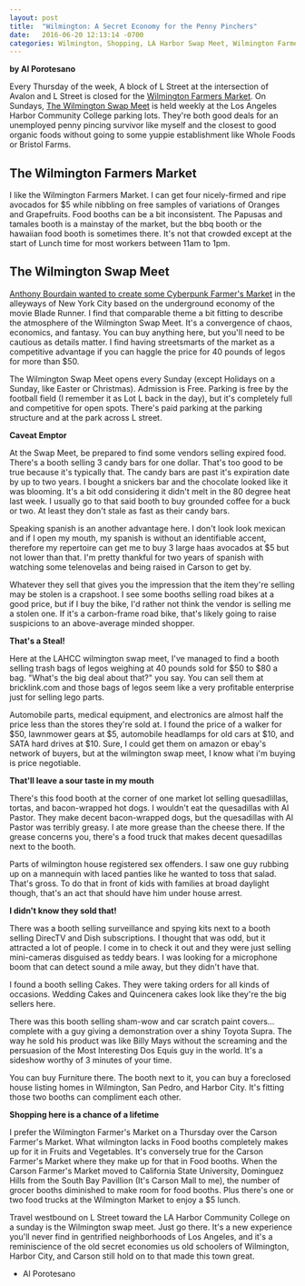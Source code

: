```yaml
---
layout: post
title:  "Wilmington: A Secret Economy for the Penny Pinchers"
date:   2016-06-20 12:13:14 -0700
categories: Wilmington, Shopping, LA Harbor Swap Meet, Wilmington Farmers Market, Carson Farmers Market
---
```

**by Al Porotesano**

Every Thursday of the week, A block of L Street at the intersection of Avalon and L Street is closed for the [Wilmington Farmers Market](http://www.yelp.com/biz/wilmington-farmers-market-wilmington). On Sundays, [The Wilmington Swap Meet](http://www.yelp.com/biz/los-angeles-harbor-college-swap-meet-wilmington) is held weekly at the Los Angeles Harbor Community College parking lots. They're both good deals for an unemployed penny pincing survivor like myself and the closest to good organic foods without going to some yuppie establishment like Whole Foods or Bristol Farms.

## The Wilmington Farmers Market

I like the Wilmington Farmers Market. I can get four nicely-firmed and ripe avocados for $5 while nibbling on free samples of variations of Oranges and Grapefruits. Food booths can be a bit inconsistent. The Papusas and tamales booth is a mainstay of the market, but the bbq booth or the hawaiian food booth is sometimes there. It's not that crowded except at the start of Lunch time for most workers between 11am to 1pm.

## The Wilmington Swap Meet

[Anthony Bourdain wanted to create some Cyberpunk Farmer's Market](http://consequenceofsound.net/2015/05/anthony-bourdain-to-open-giant-blade-runner-themed-food-market-in-new-york-city/) in the alleyways of New York City based on the underground economy of the movie Blade Runner. I find that comparable theme a bit fitting to describe the atmosphere of the Wilmington Swap Meet. It's a convergence of chaos, economics, and fantasy. You can buy anything here, but you'll need to be cautious as details matter. I find having streetsmarts of the market as a competitive advantage if you can haggle the price for 40 pounds of legos for more than $50.

The Wilmington Swap Meet opens every Sunday (except Holidays on a Sunday, like Easter or Christmas). Admission is Free. Parking is free by the football field (I remember it as Lot L back in the day), but it's completely full and competitive for open spots. There's paid parking at the parking structure and at the park across L street.

**Caveat Emptor**

At the Swap Meet, be prepared to find some vendors selling expired food. There's a booth selling 3 candy bars for one dollar. That's too good to be true because it's typically that. The candy bars are past it's expiration date by up to two years. I bought a snickers bar and the chocolate looked like it was blooming. It's a bit odd considering it didn't melt in the 80 degree heat last week. I usually go to that said booth to buy grounded coffee for a buck or two. At least they don't stale as fast as their candy bars.

Speaking spanish is an another advantage here. I don't look look mexican and if I open my mouth, my spanish is without an identifiable accent, therefore my repertoire can get me to buy 3 large haas avocados at $5 but not lower than that. I'm pretty thankful for two years of spanish with watching some telenovelas and being raised in Carson to get by.

Whatever they sell that gives you the impression that the item they're selling may be stolen is a crapshoot. I see some booths selling road bikes at a good price, but if I buy the bike, I'd rather not think the vendor is selling me a stolen one. If it's a carbon-frame road bike, that's likely going to raise suspicions to an above-average minded shopper.

**That's a Steal!**

Here at the LAHCC wilmington swap meet, I've managed to find a booth selling trash bags of legos weighing at 40 pounds sold for $50 to $80 a bag. "What's the big deal about that?" you say. You can sell them at bricklink.com and those bags of legos seem like a very profitable enterprise just for selling lego parts.

Automobile parts, medical equipment, and electronics are almost half the price less than the stores they're sold at. I found the price of a walker for $50, lawnmower gears at $5, automobile headlamps for old cars at $10, and SATA hard drives at $10. Sure, I could get them on amazon or ebay's network of buyers, but at the wilmington swap meet, I know what i'm buying is price negotiable.

**That'll leave a sour taste in my mouth**

There's this food booth at the corner of one market lot selling quesadlillas, tortas, and bacon-wrapped hot dogs. I wouldn't eat the quesadillas with Al Pastor. They make decent bacon-wrapped dogs, but the quesadillas with Al Pastor was terribly greasy. I ate more grease than the cheese there. If the grease concerns you, there's a food truck that makes decent quesadillas next to the booth.

Parts of wilmington house registered sex offenders. I saw one guy rubbing up on a mannequin with laced panties like he wanted to toss that salad. That's gross. To do that in front of kids with families at broad daylight though, that's an act that should have him under house arrest.

**I didn't know they sold that!**

There was a booth selling surveillance and spying kits next to a booth selling DirecTV and Dish subscriptions. I thought that was odd, but it attracted a lot of people. I come in to check it out and they were just selling mini-cameras disguised as teddy bears. I was looking for a microphone boom that can detect sound a mile away, but they didn't have that.

I found a booth selling Cakes. They were taking orders for all kinds of occasions. Wedding Cakes and Quincenera cakes look like they're the big sellers here.

There was this booth selling sham-wow and car scratch paint covers... complete with a guy giving a demonstration over a shiny Toyota Supra. The way he sold his product was like Billy Mays without the screaming and the persuasion of the Most Interesting Dos Equis guy in the world. It's a sideshow worthy of 3 minutes of your time.

You can buy Furniture there. The booth next to it, you can buy a foreclosed house listing homes in Wilmington, San Pedro, and Harbor City. It's fitting those two booths can compliment each other.

**Shopping here is a chance of a lifetime**

I prefer the Wilmington Farmer's Market on a Thursday over the Carson Farmer's Market. What wilmington lacks in Food booths completely makes up for it in Fruits and Vegetables. It's conversely true for the Carson Farmer's Market where they make up for that in Food booths. When the Carson Farmer's Market moved to California State University, Dominguez Hills from the South Bay Pavillion (It's Carson Mall to me), the number of grocer booths diminished to make room for food booths. Plus there's one or two food trucks at the Wilmington Market to enjoy a $5 lunch.

Travel westbound on L Street toward the LA Harbor Community College on a sunday is the Wilmington swap meet. Just go there. It's a new experience you'll never find in gentrified neighborhoods of Los Angeles, and it's a reminiscience of the old secret economies us old schoolers of Wilmington, Harbor City, and Carson still hold on to that made this town great.

- Al Porotesano
